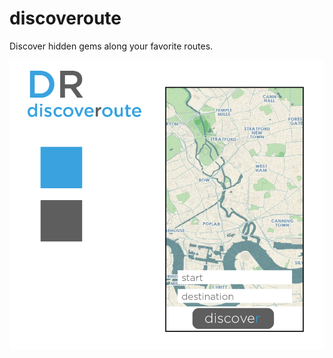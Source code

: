 discoveroute
============

Discover hidden gems along your favorite routes. 

![homescreen-mockup](/public/images/home-mock.png)